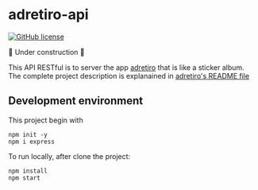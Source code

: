 # adretiro-api

[![GitHub license](https://img.shields.io/github/license/alcalcides/adretiro)](https://github.com/alcalcides/adretiro/blob/master/LICENSE)

🚧 Under construction 🚧

This API RESTful is to server the app [adretiro](https://github.com/alcalcides/adretiro) that is like a sticker album. The complete project description is explanained in [adretiro's README file](https://github.com/alcalcides/adretiro/blob/master/README.md)

## Development environment

This project begin with

```shell
npm init -y
npm i express
```

To run locally, after clone the project:

```shell
npm install
npm start
```